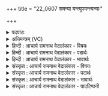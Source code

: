 +++
title = "22_0607 समन्या यन्त्युपयन्त्यन्याः"

+++
<details><summary>पदपाठः</summary>

स꣢म्। अ꣣न्याः꣢। अ꣣न्। याः꣢। य꣡न्ति꣢꣯। उ꣡प꣢꣯। य꣣न्ति। अन्याः꣢। अ꣣न्। याः꣢। स꣣मान꣢म्। स꣣म्। आन꣢म्। ऊ꣣र्व꣢म्। न꣣द्यः꣢꣯। पृ꣣णन्ति। त꣢म्। उ꣣। शु꣡चि꣢꣯म्। शु꣡चयः꣢꣯। दी꣣दिवाँ꣡स꣢म्। अ꣣पा꣢म्। न꣡पा꣢꣯तम्। उ꣡प꣢꣯। य꣣न्ति। आ꣡पः꣢꣯। ६०७।
</details>

<details><summary>अधिमन्त्रम् (VC)</summary>

- अपांनपात्
- गृत्समदः शौनकः
- त्रिष्टुप्
- धैवतः
- आरण्यं काण्डम्
</details>

<details><summary>हिन्दी : आचार्य रामनाथ वेदालंकार - विषयः</summary>

अगले मन्त्र में नदियों के दृष्टान्त से परमात्मा की महिमा वर्णित है।
</details>

<details><summary>हिन्दी : आचार्य रामनाथ वेदालंकार - पदार्थः</summary>

पदार्थान्वयभाषाः -  (अन्याः) कुछ नदियाँ (सं यन्ति) एक-दूसरी से मिलकर समुद्र को प्राप्त होती हैं, (अन्याः) और दूसरी कुछ नदियाँ (उपयन्ति) स्वतन्त्र रूप से पृथक्-पृथक् समुद्र में पहुँचती हैं। (नद्यः) वे सभी नदियाँ (समानम्) एक ही (ऊर्वम्) समुद्र की अग्नि को (पृणन्ति) तृप्त करती हैं। इसी प्रकार (तम् उ) उसी (शुचिम्) पवित्र (दीदिवांसम्) देदीप्यमान, (अपाम्) आप्त प्रजाओं को (नपातम्) पतित न करनेवाले, प्रत्युत उन्नत करनेवाले परमात्मारूप अग्नि को (आपः) आप्त प्रजाएँ (उपयन्ति) प्राप्त होती हैं ॥६॥ इस मन्त्र में व्यङ्ग्य-साम्यवाले दो वाक्यों में एक ही सामान्य धर्म ‘पृणन्ति’ और ‘उपयन्ति’ इन पृथक्-पृथक् शब्दों से वर्णित होने के कारण प्रतिवस्तूपमा अलङ्कार है। ‘सम, समा,’ ‘न्या, न्या,’ ‘यन्त्यु, यन्त्य,’ ‘पयन्त्य, पयन्त्या’ में छेकानुप्रास है ॥६॥
</details>

<details><summary>हिन्दी : आचार्य रामनाथ वेदालंकार - भावार्थः</summary>

भावार्थभाषाः -  जैसे व्याप्त नदियाँ एक ही समुद्र को भरती हैं, वैसे ही आप्त प्रजाएँ एक ही परमात्मा को प्राप्त होती हैं ॥६॥
</details>

<details><summary>संस्कृत : आचार्य रामनाथ वेदालंकार - विषयः</summary>

अथ नदीदृष्टान्तेन परमात्मनो महिमानमाह।
</details>

<details><summary>संस्कृत : आचार्य रामनाथ वेदालंकार - पदार्थः</summary>

पदार्थान्वयभाषाः -  (अन्याः) काश्चन नद्यः (सं यन्ति) परस्परं संसृज्य समुद्रं गच्छन्ति, (अन्याः) इतराश्च (उप यन्ति) स्वतन्त्रतया पृथक् पृथक् समुद्रम् उपगच्छन्ति, (नद्यः) ताः सर्वा अपि सरितः (समानम्) एकमेव (ऊर्वम्) समुद्राग्निम् (पृणन्ति) प्रीणयन्ति। पृण प्रीणने, तुदादिः। तथैव (तम्) उ तमेव (शुचिम्) पवित्रम्, (दीदिवांसम्) देदीप्यमानम्। दिवुः दीप्यर्थः, लिटः क्वसुः। (अपाम्) आप्तानां प्रजानाम्२ (नपातम्) न पातयितारम् अग्निं परमात्मानम् (आपः) आप्ताः प्रजाः (उप यन्ति) उपगच्छन्ति ॥६॥ अत्र व्यङ्ग्यसाम्ययोर्द्वयोर्वाक्ययोरेकोऽपि सामान्यो धर्मः ‘पृणन्ति, उपयन्ति’ इति पृथक्शब्दाभ्यां निर्दिष्ट इति प्रतिवस्तूपमालङ्कारः३। ‘सम, समा’, ‘न्या, न्या’, ‘यन्त्यु, यन्त्य’, ‘शुचि, शुच’, ‘पयन्त्य, पयन्त्या’ इति च सर्वत्र छेकानुप्रासः ॥६॥
</details>

<details><summary>संस्कृत : आचार्य रामनाथ वेदालंकार - भावार्थः</summary>

भावार्थभाषाः -  यथा व्याप्ता नद्य एकमेव समुद्राग्निं प्रीणयन्ति तथैवाप्ताः प्रजा एकमेव परमात्माग्निं प्राप्नुवन्ति ॥६॥४
</details>

<details><summary>संस्कृत : आचार्य रामनाथ वेदालंकार - पादटिप्पनी</summary>

टिप्पणी:   १. ऋ० २।३५।३, ‘नद्यः पृणन्ति’, ‘परितस्थुरापः’ इति पाठः। २. ‘(आपः) आप्ताः प्रजाः’ इति य० ६।२७ भाष्ये द०। ३. प्रतिवस्तूपमा सा स्याद् वाक्ययोर्गम्यसाम्ययोः। एकोऽपि धर्मः सामान्यो यत्र निर्दिश्यते पृथक् ॥ सा० द० १०।४९-५० इति तल्लक्षणात्। ४. ऋग्भाष्ये दयानन्दर्षिरस्य मन्त्रस्य भावार्थमेवमाह—‘यथा नद्यः स्वयं समुद्रं प्राप्य स्थिरोदका जायन्ते, यथा आपो मेघमण्डलं प्राप्य दिव्या भवन्ति, तथा स्त्री अभीष्टं पतिं पतिरभीष्टां स्त्रियं च प्राप्य स्थिरमनस्कौ शुद्धभावौ भवतः’ इति।
</details>